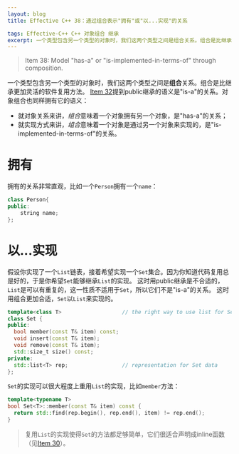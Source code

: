 ```yaml
---
layout: blog
title: Effective C++ 38：通过组合表示"拥有"或"以...实现"的关系

tags: Effective-C++ C++ 对象组合 继承
excerpt: 一个类型包含另一个类型的对象时，我们这两个类型之间是组合关系。组合是比继承更加灵活的软件复用方法。
---
```


> Item 38: Model "has-a" or "is-implemented-in-terms-of" through composition.

一个类型包含另一个类型的对象时，我们这两个类型之间是**组合**关系。组合是比继承更加灵活的软件复用方法。
[Item 32][item32]提到public继承的语义是"is-a"的关系。对象组合也同样拥有它的语义：

* 就对象关系来讲，*组合*意味着一个对象拥有另一个对象，是"has-a"的关系；
* 就实现方式来讲，*组合*意味着一个对象是通过另一个对象来实现的，是"is-implemented-in-terms-of"的关系。

<!--more-->

# 拥有

拥有的关系非常直观，比如一个`Person`拥有一个`name`：

```cpp
class Person{
public:
    string name;
};
```

# 以...实现

假设你实现了一个`List`链表，接着希望实现一个`Set`集合。因为你知道代码复用总是好的，于是你希望`Set`能够继承`List`的实现。
这时用public继承是不合适的，`List`是可以有重复的，这一性质不适用于`Set`，所以它们不是"is-a"的关系。
这时用组合更加合适，`Set`以`List`来实现的。

```cpp
template<class T>                   // the right way to use list for Set
class Set {
public:
  bool member(const T& item) const;
  void insert(const T& item);
  void remove(const T& item);
  std::size_t size() const;
private:
  std::list<T> rep;                 // representation for Set data
};
```

`Set`的实现可以很大程度上重用`List`的实现，比如`member`方法：

```cpp
template<typename T>
bool Set<T>::member(const T& item) const {
  return std::find(rep.begin(), rep.end(), item) != rep.end();
}
```

> 复用`List`的实现使得`Set`的方法都足够简单，它们很适合声明成inline函数（见[Item 30][item30]）。

[item30]: /2015/08/28/effective-cpp-30.html
[item32]: /2015/08/30/effective-cpp-32.html
